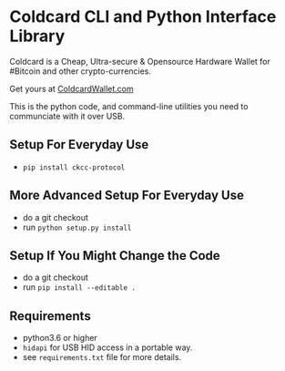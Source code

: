 # Coldcard CLI and Python Interface Library

Coldcard is a Cheap, Ultra-secure & Opensource Hardware Wallet
for #Bitcoin and other crypto-currencies. 

Get yours at [ColdcardWallet.com](http://coldcardwallet.com)

This is the python code, and command-line utilities you need to communciate with it over USB.

## Setup For Everyday Use

- `pip install ckcc-protocol`

## More Advanced Setup For Everyday Use

- do a git checkout
- run `python setup.py install`

## Setup If You Might Change the Code


- do a git checkout
- run `pip install --editable .`


## Requirements

- python3.6 or higher
- `hidapi` for USB HID access in a portable way.
- see `requirements.txt` file for more details.
